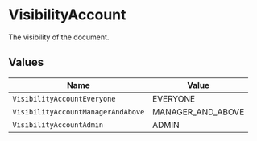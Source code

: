 # VisibilityAccount

The visibility of the document.


## Values

| Name                               | Value                              |
| ---------------------------------- | ---------------------------------- |
| `VisibilityAccountEveryone`        | EVERYONE                           |
| `VisibilityAccountManagerAndAbove` | MANAGER_AND_ABOVE                  |
| `VisibilityAccountAdmin`           | ADMIN                              |